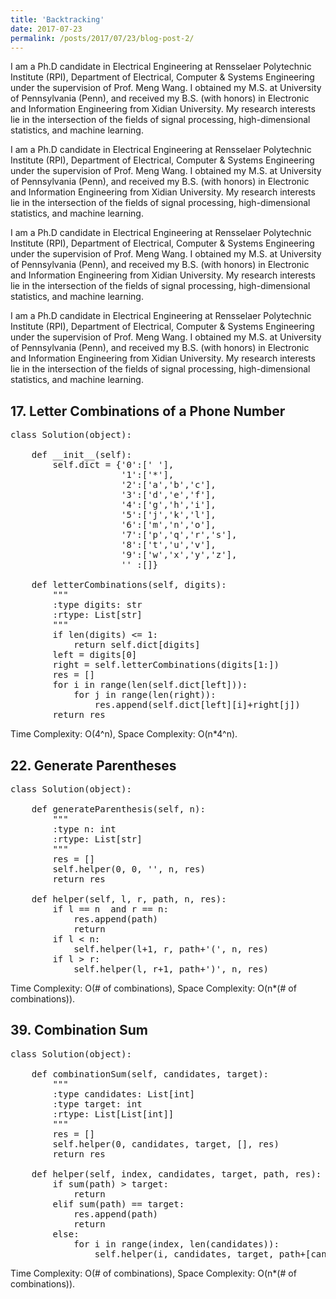 ```yaml
---
title: 'Backtracking'
date: 2017-07-23
permalink: /posts/2017/07/23/blog-post-2/
---
```


I am a Ph.D candidate in Electrical Engineering at Rensselaer Polytechnic Institute (RPI), Department of Electrical, Computer & Systems Engineering under the supervision of Prof. Meng Wang. I obtained my M.S. at University of Pennsylvania (Penn), and received my B.S. (with honors) in Electronic and Information Engineering from Xidian University. My research interests lie in the intersection of the fields of signal processing, high-dimensional statistics, and machine learning.

I am a Ph.D candidate in Electrical Engineering at Rensselaer Polytechnic Institute (RPI), Department of Electrical, Computer & Systems Engineering under the supervision of Prof. Meng Wang. I obtained my M.S. at University of Pennsylvania (Penn), and received my B.S. (with honors) in Electronic and Information Engineering from Xidian University. My research interests lie in the intersection of the fields of signal processing, high-dimensional statistics, and machine learning.

I am a Ph.D candidate in Electrical Engineering at Rensselaer Polytechnic Institute (RPI), Department of Electrical, Computer & Systems Engineering under the supervision of Prof. Meng Wang. I obtained my M.S. at University of Pennsylvania (Penn), and received my B.S. (with honors) in Electronic and Information Engineering from Xidian University. My research interests lie in the intersection of the fields of signal processing, high-dimensional statistics, and machine learning.

I am a Ph.D candidate in Electrical Engineering at Rensselaer Polytechnic Institute (RPI), Department of Electrical, Computer & Systems Engineering under the supervision of Prof. Meng Wang. I obtained my M.S. at University of Pennsylvania (Penn), and received my B.S. (with honors) in Electronic and Information Engineering from Xidian University. My research interests lie in the intersection of the fields of signal processing, high-dimensional statistics, and machine learning.



## 17. Letter Combinations of a Phone Number
<pre>
class Solution(object):

    def __init__(self):
        self.dict = {'0':[' '],
                     '1':['*'],
                     '2':['a','b','c'],
                     '3':['d','e','f'],
                     '4':['g','h','i'],
                     '5':['j','k','l'],
                     '6':['m','n','o'],
                     '7':['p','q','r','s'],
                     '8':['t','u','v'],
                     '9':['w','x','y','z'],
                     '' :[]}
    
    def letterCombinations(self, digits):
        """
        :type digits: str
        :rtype: List[str]
        """
        if len(digits) <= 1:
            return self.dict[digits]
        left = digits[0]
        right = self.letterCombinations(digits[1:])
        res = []
        for i in range(len(self.dict[left])):
            for j in range(len(right)):
                res.append(self.dict[left][i]+right[j])
        return res
</pre>
Time Complexity: O(4^n), Space Complexity: O(n*4^n).

## 22. Generate Parentheses
<pre>
class Solution(object):
    
    def generateParenthesis(self, n):
        """
        :type n: int
        :rtype: List[str]
        """
        res = []
        self.helper(0, 0, '', n, res)
        return res
        
    def helper(self, l, r, path, n, res):
        if l == n  and r == n:
            res.append(path)
            return
        if l < n:
            self.helper(l+1, r, path+'(', n, res)
        if l > r:
            self.helper(l, r+1, path+')', n, res)
</pre>
Time Complexity: O(# of combinations), Space Complexity: O(n*(# of combinations)).

## 39. Combination Sum
<pre>
class Solution(object):
    
    def combinationSum(self, candidates, target):
        """
        :type candidates: List[int]
        :type target: int
        :rtype: List[List[int]]
        """
        res = []
        self.helper(0, candidates, target, [], res)
        return res
        
    def helper(self, index, candidates, target, path, res):
        if sum(path) > target:
            return
        elif sum(path) == target:
            res.append(path)
            return
        else:
            for i in range(index, len(candidates)):
                self.helper(i, candidates, target, path+[candidates[i]], res)
</pre>
Time Complexity: O(# of combinations), Space Complexity: O(n*(# of combinations)).
